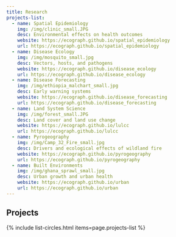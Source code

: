 ```yaml
---
title: Research
projects-list:
  - name: Spatial Epidemiology
    img: /img/clinic_small.JPG
    desc: Environmental effects on health outcomes
    website: https://ecograph.github.io/spatial_epidemiology
    url: https://ecograph.github.io/spatial_epidemiology
  - name: Disease Ecology
    img: /img/mosquito_small.jpg
    desc: Vectors, hosts, and pathogens
    website: https://ecograph.github.io/disease_ecology
    url: https://ecograph.github.io/disease_ecology
  - name: Disease Forecasting
    img: /img/ethiopia_malchart_small.jpg
    desc: Early warning systems
    website: https://ecograph.github.io/disease_forecasting
    url: https://ecograph.github.io/disease_forecasting
  - name: Land System Science
    img: /img/forest_small.JPG
    desc: Land cover and land use change
    website: https://ecograph.github.io/lulcc
    url: https://ecograph.github.io/lulcc
  - name: Pyrogeography
    img: /img/Camp_32_Fire_small.jpg
    desc: Drivers and ecological effects of wildland fire
    website: https://ecograph.github.io/pyrogeography
    url: https://ecograph.github.io/pyrogeography
  - name: Built Environments
    img: /img/ghana_sprawl_small.jpg
    desc: Urban growth and urban health
    website: https://ecograph.github.io/urban
    url: https://ecograph.github.io/urban
---
```


## Projects

{% include list-circles.html items=page.projects-list %}
